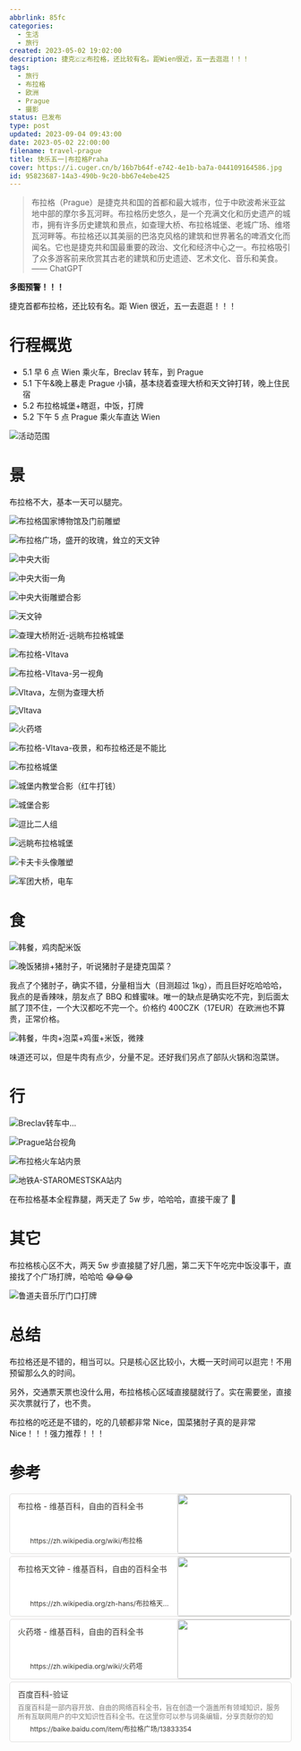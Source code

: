 ```yaml
---
abbrlink: 85fc
categories:
  - 生活
  - 旅行
created: 2023-05-02 19:02:00
description: 捷克🇨🇿布拉格，还比较有名。距Wien很近，五一去逛逛！！！
tags:
  - 旅行
  - 布拉格
  - 欧洲
  - Prague
  - 摄影
status: 已发布
type: post
updated: 2023-09-04 09:43:00
date: 2023-05-02 22:00:00
filename: travel-prague
title: 快乐五一|布拉格Praha
cover: https://i.cuger.cn/b/16b7b64f-e742-4e1b-ba7a-044109164586.jpg
id: 95823687-14a3-490b-9c20-bb67e4ebe425
---
```


> 布拉格（Prague）是捷克共和国的首都和最大城市，位于中欧波希米亚盆地中部的摩尔多瓦河畔。布拉格历史悠久，是一个充满文化和历史遗产的城市，拥有许多历史建筑和景点，如查理大桥、布拉格城堡、老城广场、维塔瓦河畔等。布拉格还以其美丽的巴洛克风格的建筑和世界著名的啤酒文化而闻名。它也是捷克共和国最重要的政治、文化和经济中心之一。布拉格吸引了众多游客前来欣赏其古老的建筑和历史遗迹、艺术文化、音乐和美食。—— ChatGPT

**多图预警！！！**

捷克首都布拉格，还比较有名。距 Wien 很近，五一去逛逛！！！

# 行程概览

- 5.1 早 6 点 Wien 乘火车，Breclav 转车，到 Prague
- 5.1 下午&晚上暴走 Prague 小镇，基本绕着查理大桥和天文钟打转，晚上住民宿
- 5.2 布拉格城堡+瞎逛，中饭，打牌
- 5.2 下午 5 点 Prague 乘火车直达 Wien

![活动范围](https://i.cuger.cn/b/ebe886e7-0287-48aa-a29f-3cbfa1b21326.png)

# 景

布拉格不大，基本一天可以腿完。

![布拉格国家博物馆及门前雕塑](https://i.cuger.cn/b/c9b6060e-948e-4920-876c-1a3eb9abe18b.jpg)

![布拉格广场，盛开的玫瑰，耸立的天文钟](https://i.cuger.cn/b/01631802-643a-429c-b77b-1f8179f551d8.jpg)

![中央大街](https://i.cuger.cn/b/62435c41-705a-42ae-b326-9b361134c33e.jpg)

![中央大街一角](https://i.cuger.cn/b/dcf81e79-7673-4c6d-9ad2-b22ab908abbc.jpg)

![中央大街雕塑合影](https://i.cuger.cn/b/9a85c450-9f21-4f99-98cc-19e840cbccfd.jpg)

![天文钟](https://i.cuger.cn/b/06f49094-1d0d-400d-af84-eb565ed9d65f.jpg)

![查理大桥附近-远眺布拉格城堡](https://i.cuger.cn/b/591fe0ed-a454-4ab8-bb15-8bdf31be3ab8.jpg)

![布拉格-Vltava](https://i.cuger.cn/b/0aee1edd-9408-4897-adf4-5d36ab64ab7a.jpg)

![布拉格-Vltava-另一视角](https://i.cuger.cn/b/3724c4b6-73c8-4890-9db7-c4ebed5ab3cb.jpg)

![Vltava，左侧为查理大桥](https://i.cuger.cn/b/52d2400e-b956-42d6-896e-6c6e62d40205.jpg)

![Vltava](https://i.cuger.cn/b/dfd37877-f1a3-46cb-b97a-bc0deebfcae7.jpg)

![火药塔](https://i.cuger.cn/b/5720523d-e26c-419f-b414-c617fc42cee0.jpg)

![布拉格-Vltava-夜景，和布拉格还是不能比](https://i.cuger.cn/b/bf800cee-9c33-43b6-a971-8b3e3870d509.jpg)

![布拉格城堡](https://i.cuger.cn/b/21c72fef-da25-45dd-8072-5a0775eeff87.jpg)

![城堡内教堂合影（红牛打钱）](https://i.cuger.cn/b/12d7d7ef-6d4a-4662-8dcf-e2b4c944a0d0.jpg)

![城堡合影](https://i.cuger.cn/b/4891f3d1-559a-4291-9beb-16ad0d393f5c.jpg)

![逗比二人组](https://i.cuger.cn/b/714527b9-9df5-43b5-a69b-3f6a81510939.png)

![远眺布拉格城堡](https://i.cuger.cn/b/99dd459d-5c66-4ec5-ab21-071c747f60f5.jpg)

![卡夫卡头像雕塑](https://i.cuger.cn/b/66c77acd-4f6f-4f76-a75c-a37cbac1d6d6.jpg)

![军团大桥，电车](https://i.cuger.cn/b/409d7e8d-801e-442c-b825-404a30769f2c.jpg)

# 食

![韩餐，鸡肉配米饭](https://i.cuger.cn/b/09080008-11d0-43b3-afba-839df03673c2.jpg)

![晚饭猪排+猪肘子，听说猪肘子是捷克国菜？](https://i.cuger.cn/b/e4792927-f31b-4f7d-b4d5-563744364dd8.jpg)

我点了个猪肘子，确实不错，分量相当大（目测超过 1kg），而且巨好吃哈哈哈，我点的是香辣味，朋友点了 BBQ 和蜂蜜味。唯一的缺点是确实吃不完，到后面太腻了顶不住，一个大汉都吃不完一个。价格约 400CZK（17EUR）在欧洲也不算贵，正常价格。

![韩餐，牛肉+泡菜+鸡蛋+米饭，微辣](https://i.cuger.cn/b/52d3317d-a723-4c2b-aeaf-ff4c3079bd03.jpg)

味道还可以，但是牛肉有点少，分量不足。还好我们另点了部队火锅和泡菜饼。

# 行

![Breclav转车中…](https://i.cuger.cn/b/28ca5b55-605b-4be1-9cdf-49770e395d1a.jpg)

![Prague站台视角](https://i.cuger.cn/b/43b87b2d-e673-4978-a9d8-1ed92dc5c9a8.jpg)

![布拉格火车站内景](https://i.cuger.cn/b/e995846b-6489-4605-aef1-0b9d6eb70002.jpg)

![地铁A-STAROMESTSKA站内](https://i.cuger.cn/b/0e6e820b-04d7-4ece-8d97-34bd022d8d8c.jpg)

在布拉格基本全程靠腿，两天走了 5w 步，哈哈哈，直接干废了 🤣

# 其它

布拉格核心区不大，两天 5w 步直接腿了好几圈，第二天下午吃完中饭没事干，直接找了个广场打牌，哈哈哈 😂😂😂

![鲁道夫音乐厅门口打牌](https://i.cuger.cn/b/0576f070-60f5-47c8-ab31-e21a9f35267e.jpg)

# 总结

布拉格还是不错的，相当可以。只是核心区比较小，大概一天时间可以逛完！不用预留那么久的时间。

另外，交通票天票也没什么用，布拉格核心区域直接腿就行了。实在需要坐，直接买次票就行了，也不贵。

布拉格的吃还是不错的，吃的几顿都非常 Nice，国菜猪肘子真的是非常 Nice！！！强力推荐！！！

# 参考

<div style="width: 100%; margin-top: 4px; margin-bottom: 4px;"><div style="display: flex; background:white;border-radius:5px"><a href="https://zh.wikipedia.org/wiki/布拉格"target="_blank"rel="noopener noreferrer"style="display: flex; color: inherit; text-decoration: none; user-select: none; transition: background 20ms ease-in 0s; cursor: pointer; flex-grow: 1; min-width: 0px; flex-wrap: wrap-reverse; align-items: stretch; text-align: left; overflow: hidden; border: 1px solid rgba(55, 53, 47, 0.16); border-radius: 5px; position: relative; fill: inherit;"><div style="flex: 4 1 180px; padding: 12px 14px 14px; overflow: hidden; text-align: left;"><div style="font-size: 14px; line-height: 20px; color: rgb(55, 53, 47); white-space: nowrap; overflow: hidden; text-overflow: ellipsis; min-height: 24px; margin-bottom: 2px;">布拉格 - 维基百科，自由的百科全书</div><div style="font-size: 12px; line-height: 16px; color: rgba(55, 53, 47, 0.65); height: 32px; overflow: hidden;"></div><div style="display: flex; margin-top: 6px; height: 16px;"><img src="https://zh.wikipedia.org/static/favicon/wikipedia.ico"style="width: 16px; height: 16px; min-width: 16px; margin-right: 6px;"><div style="font-size: 12px; line-height: 16px; color: rgb(55, 53, 47); white-space: nowrap; overflow: hidden; text-overflow: ellipsis;">https://zh.wikipedia.org/wiki/布拉格</div></div></div><div style="flex: 1 1 180px; display: block; position: relative;"><div style="position: absolute; inset: 0px;"><div style="width: 100%; height: 100%;"><img src="https://upload.wikimedia.org/wikipedia/commons/thumb/c/c2/Prague_collage_2018.jpg/640px-Prague_collage_2018.jpg" referrerpolicy="no-referrer" style="display: block; object-fit: cover; border-radius: 3px; width: 100%; height: 100%;"></div></div></div></a></div></div>

<div style="width: 100%; margin-top: 4px; margin-bottom: 4px;"><div style="display: flex; background:white;border-radius:5px"><a href="https://zh.wikipedia.org/zh-hans/布拉格天文钟"target="_blank"rel="noopener noreferrer"style="display: flex; color: inherit; text-decoration: none; user-select: none; transition: background 20ms ease-in 0s; cursor: pointer; flex-grow: 1; min-width: 0px; flex-wrap: wrap-reverse; align-items: stretch; text-align: left; overflow: hidden; border: 1px solid rgba(55, 53, 47, 0.16); border-radius: 5px; position: relative; fill: inherit;"><div style="flex: 4 1 180px; padding: 12px 14px 14px; overflow: hidden; text-align: left;"><div style="font-size: 14px; line-height: 20px; color: rgb(55, 53, 47); white-space: nowrap; overflow: hidden; text-overflow: ellipsis; min-height: 24px; margin-bottom: 2px;">布拉格天文钟 - 维基百科，自由的百科全书</div><div style="font-size: 12px; line-height: 16px; color: rgba(55, 53, 47, 0.65); height: 32px; overflow: hidden;"></div><div style="display: flex; margin-top: 6px; height: 16px;"><img src="https://zh.wikipedia.org/static/favicon/wikipedia.ico"style="width: 16px; height: 16px; min-width: 16px; margin-right: 6px;"><div style="font-size: 12px; line-height: 16px; color: rgb(55, 53, 47); white-space: nowrap; overflow: hidden; text-overflow: ellipsis;">https://zh.wikipedia.org/zh-hans/布拉格天文钟</div></div></div><div style="flex: 1 1 180px; display: block; position: relative;"><div style="position: absolute; inset: 0px;"><div style="width: 100%; height: 100%;"><img src="https://upload.wikimedia.org/wikipedia/commons/thumb/3/37/Astronomical_Clock_%288341899828%29.jpg/640px-Astronomical_Clock_%288341899828%29.jpg" referrerpolicy="no-referrer" style="display: block; object-fit: cover; border-radius: 3px; width: 100%; height: 100%;"></div></div></div></a></div></div>

<div style="width: 100%; margin-top: 4px; margin-bottom: 4px;"><div style="display: flex; background:white;border-radius:5px"><a href="https://zh.wikipedia.org/wiki/火药塔"target="_blank"rel="noopener noreferrer"style="display: flex; color: inherit; text-decoration: none; user-select: none; transition: background 20ms ease-in 0s; cursor: pointer; flex-grow: 1; min-width: 0px; flex-wrap: wrap-reverse; align-items: stretch; text-align: left; overflow: hidden; border: 1px solid rgba(55, 53, 47, 0.16); border-radius: 5px; position: relative; fill: inherit;"><div style="flex: 4 1 180px; padding: 12px 14px 14px; overflow: hidden; text-align: left;"><div style="font-size: 14px; line-height: 20px; color: rgb(55, 53, 47); white-space: nowrap; overflow: hidden; text-overflow: ellipsis; min-height: 24px; margin-bottom: 2px;">火药塔 - 维基百科，自由的百科全书</div><div style="font-size: 12px; line-height: 16px; color: rgba(55, 53, 47, 0.65); height: 32px; overflow: hidden;"></div><div style="display: flex; margin-top: 6px; height: 16px;"><img src="https://zh.wikipedia.org/static/favicon/wikipedia.ico"style="width: 16px; height: 16px; min-width: 16px; margin-right: 6px;"><div style="font-size: 12px; line-height: 16px; color: rgb(55, 53, 47); white-space: nowrap; overflow: hidden; text-overflow: ellipsis;">https://zh.wikipedia.org/wiki/火药塔</div></div></div><div style="flex: 1 1 180px; display: block; position: relative;"><div style="position: absolute; inset: 0px;"><div style="width: 100%; height: 100%;"><img src="https://upload.wikimedia.org/wikipedia/commons/thumb/4/47/Prag_Pulverturm.jpg/640px-Prag_Pulverturm.jpg" referrerpolicy="no-referrer" style="display: block; object-fit: cover; border-radius: 3px; width: 100%; height: 100%;"></div></div></div></a></div></div>

<div style="width: 100%; margin-top: 4px; margin-bottom: 4px;"><div style="display: flex; background:white;border-radius:5px"><a href="https://baike.baidu.com/item/布拉格广场/13833354"target="_blank"rel="noopener noreferrer"style="display: flex; color: inherit; text-decoration: none; user-select: none; transition: background 20ms ease-in 0s; cursor: pointer; flex-grow: 1; min-width: 0px; flex-wrap: wrap-reverse; align-items: stretch; text-align: left; overflow: hidden; border: 1px solid rgba(55, 53, 47, 0.16); border-radius: 5px; position: relative; fill: inherit;"><div style="flex: 4 1 180px; padding: 12px 14px 14px; overflow: hidden; text-align: left;"><div style="font-size: 14px; line-height: 20px; color: rgb(55, 53, 47); white-space: nowrap; overflow: hidden; text-overflow: ellipsis; min-height: 24px; margin-bottom: 2px;">
百度百科-验证</div><div style="font-size: 12px; line-height: 16px; color: rgba(55, 53, 47, 0.65); height: 32px; overflow: hidden;">百度百科是一部内容开放、自由的网络百科全书，旨在创造一个涵盖所有领域知识，服务所有互联网用户的中文知识性百科全书。在这里你可以参与词条编辑，分享贡献你的知识。</div><div style="display: flex; margin-top: 6px; height: 16px;"><img src="https://baike.baidu.com/favicon.ico"style="width: 16px; height: 16px; min-width: 16px; margin-right: 6px;"><div style="font-size: 12px; line-height: 16px; color: rgb(55, 53, 47); white-space: nowrap; overflow: hidden; text-overflow: ellipsis;">https://baike.baidu.com/item/布拉格广场/13833354</div></div></div></a></div></div>
